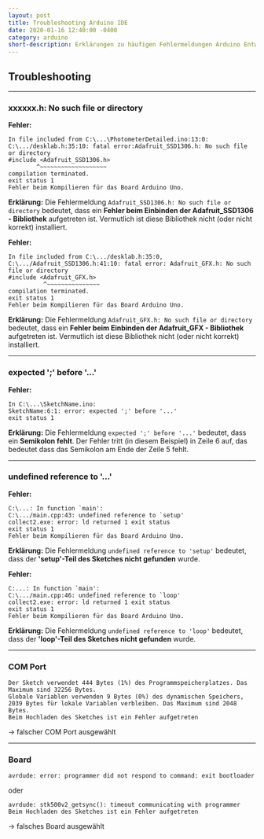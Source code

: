 ```yaml
---
layout: post
title: Troubleshooting Arduino IDE
date: 2020-01-16 12:40:00 -0400
category: arduino
short-description: Erklärungen zu häufigen Fehlermeldungen Arduino Entwicklungsumgebung
---
```


## Troubleshooting

---
### xxxxxx.h: No such file or directory
**Fehler:**
```
In file included from C:\...\PhotometerDetailed.ino:13:0:
C:\.../desklab.h:35:10: fatal error:Adafruit_SSD1306.h: No such file or directory
#include <Adafruit_SSD1306.h>
        ^~~~~~~~~~~~~~~~~~~~
compilation terminated.
exit status 1
Fehler beim Kompilieren für das Board Arduino Uno.
```
**Erklärung:** Die Fehlermeldung `Adafruit_SSD1306.h: No such file or directory` bedeutet, dass ein **Fehler beim Einbinden der Adafruit_SSD1306 - Bibliothek** aufgetreten ist. Vermutlich ist diese Bibliothek nicht (oder nicht korrekt) installiert.



**Fehler:**
```
In file included from C:\.../desklab.h:35:0,
C:\.../Adafruit_SSD1306.h:41:10: fatal error: Adafruit_GFX.h: No such file or directory
#include <Adafruit_GFX.h>
          ^~~~~~~~~~~~~~~~
compilation terminated.
exit status 1
Fehler beim Kompilieren für das Board Arduino Uno.
```
**Erklärung:** Die Fehlermeldung `Adafruit_GFX.h: No such file or directory` bedeutet, dass ein **Fehler beim Einbinden der Adafruit_GFX - Bibliothek** aufgetreten ist. Vermutlich ist diese Bibliothek nicht (oder nicht korrekt) installiert.

---
### expected ';' before '...'

**Fehler:**
```
In C:\...\SketchName.ino:
SketchName:6:1: error: expected ';' before '...'
exit status 1
```
**Erklärung:** Die Fehlermeldung `expected ';' before '...'` bedeutet, dass ein **Semikolon fehlt**. Der Fehler tritt (in diesem Beispiel) in Zeile 6 auf, das bedeutet dass das Semikolon am Ende der Zeile 5 fehlt.

---
### undefined reference to '...'

**Fehler:**
```
C:\...: In function `main':
C:\.../main.cpp:43: undefined reference to `setup'
collect2.exe: error: ld returned 1 exit status
exit status 1
Fehler beim Kompilieren für das Board Arduino Uno.
```
**Erklärung:** Die Fehlermeldung `undefined reference to 'setup'` bedeutet, dass der **'setup'-Teil des Sketches nicht gefunden** wurde.


**Fehler:**
```
C:...: In function `main':
C:\.../main.cpp:46: undefined reference to `loop'
collect2.exe: error: ld returned 1 exit status
exit status 1
Fehler beim Kompilieren für das Board Arduino Uno.
```
**Erklärung:** Die Fehlermeldung `undefined reference to 'loop'` bedeutet, dass der **'loop'-Teil des Sketches nicht gefunden** wurde.


---
### COM Port
```
Der Sketch verwendet 444 Bytes (1%) des Programmspeicherplatzes. Das Maximum sind 32256 Bytes.
Globale Variablen verwenden 9 Bytes (0%) des dynamischen Speichers, 2039 Bytes für lokale Variablen verbleiben. Das Maximum sind 2048 Bytes.
Beim Hochladen des Sketches ist ein Fehler aufgetreten
```
-> falscher COM Port ausgewählt

---
### Board
```
avrdude: error: programmer did not respond to command: exit bootloader
```
oder
```
avrdude: stk500v2_getsync(): timeout communicating with programmer
Beim Hochladen des Sketches ist ein Fehler aufgetreten
```

-> falsches Board ausgewählt
